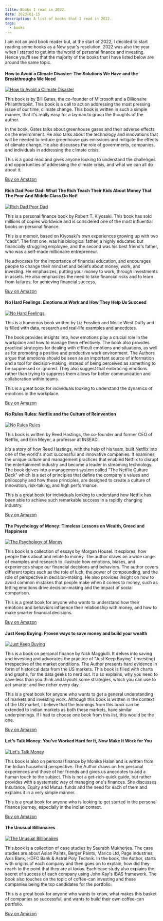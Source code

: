 ```yaml
---
title: Books I read in 2022.
date: 2023-01-15
description: A list of books that I read in 2022.
tags:
  - books
---
```


I am not an avid book reader but, at the start of 2022, I decided to start reading some books as a
New year's resolution. 2022 was also the year when I started to get into the world of personal
finance and investing. Hence you'll see that the majority of the books that I have listed below are
around the same topic.

#### How to Avoid a Climate Disaster: The Solutions We Have and the Breakthroughs We Need

[![How to Avoid a Climate Disaster](https://m.media-amazon.com/images/I/51A+RrABbJL._SL250_.jpg)][climate-disaster]

<!--rehype:class=float-right-->

This book is by Bill Gates, the co-founder of Microsoft and a Billionaire Philanthropist. This book
is a call to action addressing the most pressing issue of our time, climate change. This book is written
in such a simple manner, that it's really easy for a layman to grasp the thoughts of the author.

In the book, Gates talks about greenhouse gases and their adverse effects on the environment.
He also talks about the technology and innovations that will be needed to reduce greenhouse gas
emissions and mitigate the effects of climate change. He also discusses the role of governments,
companies, and individuals in addressing the climate crisis.

This is a good read and gives anyone looking to understand the challenges and opportunities of addressing
the climate crisis, and what we can all do about it.

[Buy on Amazon][climate-disaster]<!--rehype:class=btn-->

<div class="clear"></div>

#### Rich Dad Poor Dad: What The Rich Teach Their Kids About Money That The Poor And Middle Class Do Not!

[![Rich Dad Poor Dad](https://m.media-amazon.com/images/I/51A88IvtjGL._SL250_.jpg)][rich-dad-poor-dad]

<!--rehype:class=float-right-->

This is a personal finance book by Robert T. Kiyosaki. This book has sold millions of copies worldwide
and is considered one of the most influential books on personal finance.

This is a memoir, based on Kiyosaki's own experiences growing up with two "dads". The first one, was
his biological father, a highly educated but financially struggling employee, and the second was
his best friend's father, who was a self-made millionaire entrepreneur.

He advocates for the importance of financial education, and encourages people to change their mindset
and beliefs about money, work, and investing. He emphasizes, putting your money to work, through
investments in assets. He also emphasizes the need to take financial risks and to learn from failures,
for achieving financial success.

[Buy on Amazon][rich-dad-poor-dad]<!--rehype:class=btn-->

<div class="clear"></div>

#### No Hard Feelings: Emotions at Work and How They Help Us Succeed

[![No Hard Feelings](https://m.media-amazon.com/images/I/517zUoZqCUL._SL250_.jpg)][no-hard-feelings]

<!--rehype:class=float-right-->

This is a humorous book written by Liz Fosslien and Mollie West Duffy and is filled with data, research
and real-life examples and anecdotes.

The book provides insights into, how emotions play a crucial role in the workplace and how to manage
them effectively. The book also provides practical strategies for dealing with difficult emotions and
situations, as well as for promoting a positive and productive work environment. The Authors argue
that emotions should be seen as an important source of information and a tool for decision-making,
instead of being perceived as something to be suppressed or ignored. They also suggest that embracing
emotions rather than trying to suppress them allows for better communication and collaboration within teams.

This is a great book for individuals looking to understand the dynamics of emotions in the workplace.

[Buy on Amazon][no-hard-feelings]<!--rehype:class=btn-->

<div class="clear"></div>

#### No Rules Rules: Netflix and the Culture of Reinvention

[![No Rules Rules](https://m.media-amazon.com/images/I/41zc2D5wb0L._SL250_.jpg)][no-rules-rules]

<!--rehype:class=float-right-->

This book is written by Reed Hastings, the co-founder and former CEO of Netflix, and Erin Meyer, a professor at INSEAD.

It's a story of how Reed Hastings, with the help of his team, built Netflix into one of the world's
most successful and innovative companies. It examines the unique culture and management practices that
enabled Netflix to disrupt the entertainment industry and become a leader in streaming technology.
The book delves into a management system called "The Netflix Culture Deck" which is a set of principles
that define the company's values and philosophy and how these principles, are designed to create a
culture of innovation, risk-taking, and high performance.

This is a great book for individuals looking to understand how Netflix has been able to achieve such
remarkable success in a rapidly changing industry.

[Buy on Amazon][no-rules-rules]<!--rehype:class=btn-->

<div class="clear"></div>

#### The Psychology of Money: Timeless Lessons on Wealth, Greed and Happiness

[![The Psychology of Money](https://m.media-amazon.com/images/I/41r6F2LRf8L._SL250_.jpg)][psychology-money]

<!--rehype:class=float-right-->

This book is a collection of essays by Morgan Housel. It explores, how people think about and relate
to money. The author draws on a wide range of examples and research to illustrate how emotions, biases,
and experiences shape our financial decisions and behaviors. The author covers different topics such as
the role of luck, the power of compounding, and the role of perspective in decision-making. He also
provides insight on how to avoid common mistakes that people make when it comes to money, such as
letting emotions drive decision-making and the impact of social comparison.

This is a great book for anyone who wants to understand how their emotions and behaviors influence
their relationship with money, and how to make smarter financial decisions.

[Buy on Amazon][psychology-money]<!--rehype:class=btn-->

<div class="clear"></div>

#### Just Keep Buying: Proven ways to save money and build your wealth

[![Just Keep Buying](https://m.media-amazon.com/images/I/51v0KSrH74L._SL250_.jpg)][just-keep-buying]

<!--rehype:class=float-right-->

This is a book on personal finance by Nick Maggiulli. It delves into saving and investing and
advocates the practice of "Just Keep Buying" (Investing) irrespective of the market conditions.
The Author presents hard evidence in form of historical data from the US markets. This book is filled
with charts and graphs, for the data geeks to nerd out. It also explains, why you need to save less
than you think and layouts some strategies, which you can use to act smarter and live richer every day.

This is a great book for anyone who wants to get a general understanding of markets and investing work.
Although this book is written in the context of the US market, I believe that the learnings from this book can
be extended to Indian markets as both these markets, have similar underpinnings. If I had to choose one
book from this list, this would be the one.

[Buy on Amazon][just-keep-buying]<!--rehype:class=btn-->

<div class="clear"></div>

#### Let's Talk Money: You've Worked Hard for It, Now Make It Work for You

[![Let's Talk Money](https://m.media-amazon.com/images/I/51YJ9xQuWfS._SL250_.jpg)][lets-talk-money]

<!--rehype:class=float-right-->

This book is also on personal finance by Monika Halan and is written from the Indian household perspective.
The Author draws on her personal experiences and those of her friends and gives us anecdotes to add a human
touch to the subject. This is not a get-rich-quick guide, but rather provides with a systematic way of
managing one's finances. She discusses Insurance, Equity and Mutual funds and the need for each of them and
explains it in a very simple manner.

This is a great book for anyone who is looking to get started in the personal finance journey, especially in the
Indian context.

[Buy on Amazon][lets-talk-money]<!--rehype:class=btn-->

<div class="clear"></div>

#### The Unusual Billionaires

[![The Unusual Billionaires](https://m.media-amazon.com/images/I/415KELNf2ML._SL250_.jpg)][unusual-billionaires]

<!--rehype:class=float-right-->

This book is a collection of case studies by Saurabh Mukherjea. The case studies are about Asian Paints, Berger Paints,
Marico Ltd, Page Industries, Axis Bank, HDFC Bank & Astral Poly Technik. In the book, the Author, starts with origins of
each company and then goes on to explain, how did they reach to the point that they are at today. Each case study also
explains the secret of success of each company using John Kay's IBAS framework. The book also touches on the topic of
coffee-can investing and these companies being the top candidates for the portfolio.

This is a great book for anyone who wants to know, what makes this basket of companies so successful, and wants to build
their own coffee-can portfolio.

[Buy on Amazon][unusual-billionaires]<!--rehype:class=btn-->

<div class="clear"></div>

[climate-disaster]: https://www.amazon.in/How-Avoid-Climate-Disaster-Breakthroughs/dp/0241448301?keywords=how+to+avoid+climate+disaster&qid=1673457036&sprefix=How+to+avoid+c%2Caps%2C211&sr=8-1&linkCode=li2&tag=mywebsit01ae4-21&linkId=25a6dd764bc3fc3d77f76ed249dfe5ae&language=en_IN&ref_=as_li_ss_il
[rich-dad-poor-dad]: https://www.amazon.in/Rich-Dad-Poor-Middle-Anniversary/dp/1612681131?keywords=rich+dad+poor+dad&qid=1673457240&sprefix=Rich%2Caps%2C201&sr=8-1&linkCode=li2&tag=mywebsit01ae4-21&linkId=90a9db425739b8c7f4bbc6734d5dd884&language=en_IN&ref_=as_li_ss_il
[no-hard-feelings]: https://www.amazon.in/No-Hard-Feelings-Emotions-Succeed/dp/0241328705?keywords=no+hard+feelings+book&qid=1673457292&sprefix=no+hard%2Caps%2C203&sr=8-1&linkCode=li3&tag=mywebsit01ae4-21&linkId=b099941709cd5270a74ab91d16a73fe6&language=en_IN&ref_=as_li_ss_il
[no-rules-rules]: https://www.amazon.in/Hard-Work-Irrelevant-Reed-Hastings/dp/075355366X?keywords=no+rules+rules&qid=1673457556&sprefix=no+r%2Caps%2C205&sr=8-1&linkCode=li3&tag=mywebsit01ae4-21&linkId=3b232cb01ca629128abdf175bfe6783d&language=en_IN&ref_=as_li_ss_il
[psychology-money]: https://www.amazon.in/Psychology-Money-Morgan-Housel/dp/9390166268?keywords=the+psychology+of+money&qid=1673457608&sprefix=the+%2Caps%2C208&sr=8-2&linkCode=li3&tag=mywebsit01ae4-21&linkId=6a454ee8fc8ad256045f54b50ebe651d&language=en_IN&ref_=as_li_ss_il
[just-keep-buying]: https://www.amazon.in/Just-Keep-Buying-Proven-wealth/dp/9394407006?keywords=just+keep+buying&qid=1673457728&sprefix=jus%2Caps%2C208&sr=8-3&linkCode=li3&tag=mywebsit01ae4-21&linkId=fe76da542d87604d959ba611a7bb597e&language=en_IN&ref_=as_li_ss_il
[lets-talk-money]: https://www.amazon.in/Lets-Talk-Money-Youve-Worked/dp/9352779398?keywords=lets+talk+money&qid=1673457786&sprefix=lets%2Caps%2C209&sr=8-3&linkCode=li3&tag=mywebsit01ae4-21&linkId=3febd60704f1fc7d16a31ec27d4be9de&language=en_IN&ref_=as_li_ss_il
[unusual-billionaires]: https://www.amazon.in/Unusual-Billionaires-Saurabh-Mukherjea/dp/0143426737?keywords=the+unusual+billionaires&qid=1673457865&sprefix=the+unusua%2Caps%2C206&sr=8-2&linkCode=li3&tag=mywebsit01ae4-21&linkId=509d0fdd83b3d1b4f6cbae8983d1f582&language=en_IN&ref_=as_li_ss_il
